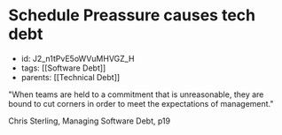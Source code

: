 # Schedule Preassure causes tech debt
* id: J2_n1tPvE5oWVuMHVGZ_H
* tags: [[Software Debt]]
* parents: [[Technical Debt]]

"When teams are held to a commitment that is unreasonable, they are bound to cut corners in order to meet the expectations of management."

Chris Sterling, Managing Software Debt, p19